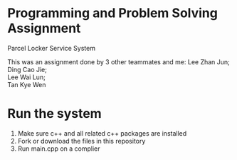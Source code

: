 # Programming and Problem Solving Assignment

Parcel Locker Service System

This was an assignment done by 3 other teammates and me:
Lee Zhan Jun; <br>
Ding Cao Jie; <br>
Lee Wai Lun; <br>
Tan Kye Wen

# Run the system

1. Make sure c++ and all related c++ packages are installed
2. Fork or download the files in this repository
3. Run main.cpp on a complier
